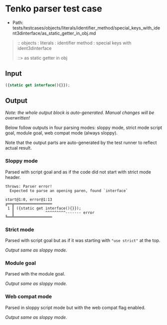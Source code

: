 # Tenko parser test case

- Path: tests/testcases/objects/literals/identifier_method/special_keys_with_ident3dinterface/as_static_getter_in_obj.md

> :: objects : literals : identifier method : special keys with ident3dinterface
>
> ::> as static getter in obj

## Input

`````js
({static get interface(){}});
`````

## Output

_Note: the whole output block is auto-generated. Manual changes will be overwritten!_

Below follow outputs in four parsing modes: sloppy mode, strict mode script goal, module goal, web compat mode (always sloppy).

Note that the output parts are auto-generated by the test runner to reflect actual result.

### Sloppy mode

Parsed with script goal and as if the code did not start with strict mode header.

`````
throws: Parser error!
  Expected to parse an opening paren, found `interface`

start@1:0, error@1:13
╔══╦═════════════════
 1 ║ ({static get interface(){}});
   ║              ^^^^^^^^^------- error
╚══╩═════════════════

`````

### Strict mode

Parsed with script goal but as if it was starting with `"use strict"` at the top.

_Output same as sloppy mode._

### Module goal

Parsed with the module goal.

_Output same as sloppy mode._

### Web compat mode

Parsed in sloppy script mode but with the web compat flag enabled.

_Output same as sloppy mode._
